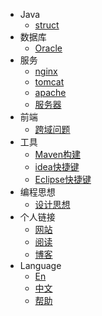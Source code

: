 * Java
    * [struct](zh-cn/java/base/java_stuct.md)
* 数据库
    * [Oracle](zh-cn/database/oracle/oracle_base.md)
* 服务
    * [nginx](zh-cn/server/nginx.md)
    * [tomcat](zh-cn/server/tomcat.md)
    * [apache](zh-cn/server/apache.md)
    * [服务器](zh-cn/server/server_know.md)
* 前端
    * [跨域问题](zh-cn/web/web_cross_domain.md)
* 工具
    * [Maven构建](zh-cn/tools/maven.md)
    * [idea快捷键](zh-cn/tools/idea.md)
    * [Eclipse快捷键](zh-cn/tools/eclipse.md)
* 编程思想
    * [设计思想](zh-cn/object/thought.md)
* 个人链接
    * [网站](https://xuegangliu.github.io/ ':target=_blank')
    * [阅读](https://htmlsite.github.io/reading-notes/#/ ':target=_blank')
    * [博客](https://xuegangliu.github.io/blog/ ':target=_blank')
* Language
    * [En](/)
    * [中文](/zh-cn/)
    * [帮助](help.md)